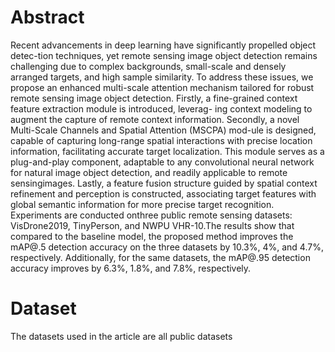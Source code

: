 # Abstract

Recent advancements in deep learning have significantly propelled object detec-tion techniques, yet remote sensing image object detection remains challenging due to complex backgrounds, small-scale and densely arranged targets, and high
sample similarity. To address these issues, we propose an enhanced multi-scale attention mechanism tailored for robust remote sensing image object detection. Firstly, a fine-grained context feature extraction module is introduced, leverag-
ing context modeling to augment the capture of remote context information. Secondly, a novel Multi-Scale Channels and Spatial Attention (MSCPA) mod-ule is designed, capable of capturing long-range spatial interactions with precise location information, facilitating accurate target localization. This module serves as a plug-and-play component, adaptable to any convolutional neural network for natural image object detection, and readily applicable to remote sensingimages. Lastly, a feature fusion structure guided by spatial context refinement and perception is constructed, associating target features with global semantic information for more precise target recognition. Experiments are conducted onthree public remote sensing datasets: VisDrone2019, TinyPerson, and NWPU VHR-10.The results show that compared to the baseline model, the proposed method improves the mAP@.5 detection accuracy on the three datasets by 10.3%, 4%, and 4.7%, respectively. Additionally, for the same datasets, the mAP@.95 detection accuracy improves by 6.3%, 1.8%, and 7.8%, respectively.

# Dataset
The datasets used in the article are all public datasets 
